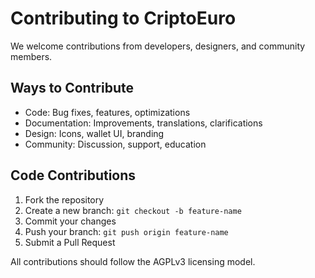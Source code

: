 # Contributing to CriptoEuro

We welcome contributions from developers, designers, and community members.

## Ways to Contribute

- Code: Bug fixes, features, optimizations
- Documentation: Improvements, translations, clarifications
- Design: Icons, wallet UI, branding
- Community: Discussion, support, education

## Code Contributions

1. Fork the repository
2. Create a new branch: `git checkout -b feature-name`
3. Commit your changes
4. Push your branch: `git push origin feature-name`
5. Submit a Pull Request

All contributions should follow the AGPLv3 licensing model.
